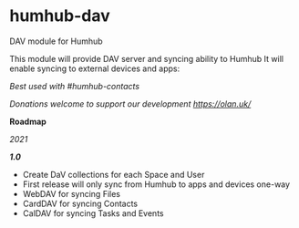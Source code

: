 # humhub-dav
DAV module for Humhub

This module will provide DAV server and syncing ability to Humhub
It will enable syncing to external devices and apps:

*Best used with #humhub-contacts*

*Donations welcome to support our development https://olan.uk/*


**Roadmap**

*2021*

***1.0***

- Create DaV collections for each Space and User
- First release will only sync from Humhub to apps and devices one-way
- WebDAV for syncing Files
- CardDAV for syncing Contacts
- CalDAV for syncing Tasks and Events

